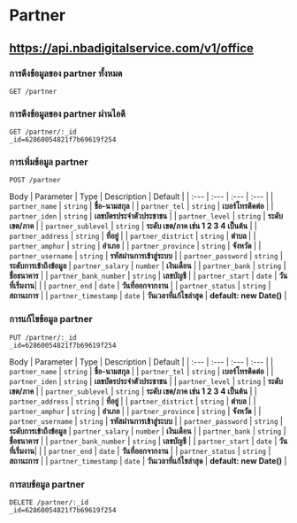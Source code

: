 
# Partner
## https://api.nbadigitalservice.com/v1/office

### การดึงข้อมูลของ partner ทั้งหมด
```http
GET /partner
```
### การดึงข้อมูลของ partner ผ่านไอดี
```http
GET /partner/:_id 
_id=62860054821f7b69619f254
```
### การเพิ่มข้อมูล partner
```http
POST /partner
```
Body
| Parameter | Type | Description | Default |
| :--- | :--- | :--- | :--- |
| `partner_name` | `string` | **ชื่อ-นามสกุล** |
| `partner_tel` | `string` | **เบอร์โทรติดต่อ** |
| `partner_iden` | `string` | **เลขบัตรประจำตัวประชาชน** |
| `partner_level` | `string` | **ระดับ เขต/ภาค** |
| `partner_sublevel` | `string` | **ระดับ เขต/ภาค เช่น 1 2 3 4 เป็นต้น** |
| `partner_address` | `string` | **ที่อยู่** |
| `partner_district` | `string` | **ตำบล** |
| `partner_amphur` | `string` | **อำเภอ** |
| `partner_province` | `string` | **จังหวัด** |
| `partner_username` | `string` | **รหัสผ่านการเข้าสู่ระบบ** |
| `partner_password` | `string` | **ระดับการเข้าถึงข้อมูล**
| `partner_salary` | `number` | **เงินเดือน** |
| `partner_bank` | `string` | **ชื่่อธนาคาร** |
| `partner_bank_number` | `string` | **เลขบัญชี** |
| `partner_start` | `date` | **วันที่เริ่มงาน**| |
| `partner_end` | `date` | **วันที่ออกจากงาน** |
| `partner_status` | `string` | **สถานะการ** |
| `partner_timestamp` | `date` | **วันเวลาที่แก้ไขล่าสุด** | **default: new Date()** |

### การแก้ไขข้อมูล partner
```http
PUT /partner/:_id
_id=62860054821f7b69619f254
```
Body
| Parameter | Type | Description | Default |
| :--- | :--- | :--- | :--- |
| `partner_name` | `string` | **ชื่อ-นามสกุล** |
| `partner_tel` | `string` | **เบอร์โทรติดต่อ** |
| `partner_iden` | `string` | **เลขบัตรประจำตัวประชาชน** |
| `partner_level` | `string` | **ระดับ เขต/ภาค** |
| `partner_sublevel` | `string` | **ระดับ เขต/ภาค เช่น 1 2 3 4 เป็นต้น** |
| `partner_address` | `string` | **ที่อยู่** |
| `partner_district` | `string` | **ตำบล** |
| `partner_amphur` | `string` | **อำเภอ** |
| `partner_province` | `string` | **จังหวัด** |
| `partner_username` | `string` | **รหัสผ่านการเข้าสู่ระบบ** |
| `partner_password` | `string` | **ระดับการเข้าถึงข้อมูล**
| `partner_salary` | `number` | **เงินเดือน** |
| `partner_bank` | `string` | **ชื่่อธนาคาร** |
| `partner_bank_number` | `string` | **เลขบัญชี** |
| `partner_start` | `date` | **วันที่เริ่มงาน**| |
| `partner_end` | `date` | **วันที่ออกจากงาน** |
| `partner_status` | `string` | **สถานะการ** |
| `partner_timestamp` | `date` | **วันเวลาที่แก้ไขล่าสุด** | **default: new Date()** |

### การลบข้อมูล partner
```http
DELETE /partner/:_id
_id=62860054821f7b69619f254
```

